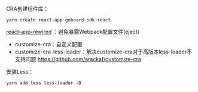 CRA创建组件库：
```shell
yarn create react-app goboard-sdk-react
```

[react-app-rewired](https://github.com/timarney/react-app-rewired)
：避免暴露Webpack配置文件(eject)
  
- customize-cra：自定义配置 
- customize-cra-less-loader：解决customize-cra对于高版本less-loader不支持问题
https://github.com/arackaf/customize-cra

安装Less：
```shell
yarn add less less-loader -D
```
